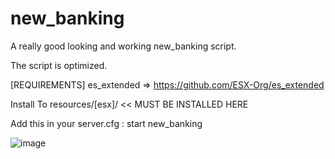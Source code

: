 # new_banking
A really good looking and working new_banking script.

The script is optimized.

[REQUIREMENTS]
es_extended => https://github.com/ESX-Org/es_extended

Install To resources/[esx]/ << MUST BE INSTALLED HERE

Add this in your server.cfg : start new_banking

![image](https://user-images.githubusercontent.com/81487753/128032785-fd66e6b0-886e-4ef5-bb1b-ef2c1ac601d1.png)
